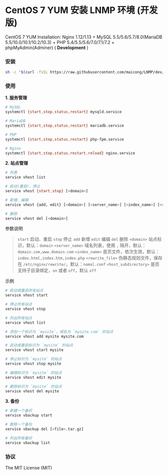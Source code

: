 CentOS 7 YUM 安装 LNMP 环境 (开发版)
=======

CentOS 7 YUM Installation: Nginx 1.12/1.13 + MySQL 5.5/5.6/5.7/8.0(MariaDB 5.5/10.0/10.1/10.2/10.3) + PHP 5.4/5.5/5.6/7.0/7.1/7.2 + phpMyAdmin(Adminer) ( **Development** )

### 安装

```bash
sh -c "$(curl -fsSL https://raw.githubusercontent.com/maicong/LNMP/dev/lnmp.sh)"
```

### 使用

**1. 服务管理**

```bash
# MySQL
systemctl {start,stop,status,restart} mysqld.service

# MariaDB
systemctl {start,stop,status,restart} mariadb.service

# PHP
systemctl {start,stop,status,restart} php-fpm.service

# Nginx
systemctl {start,stop,status,restart,reload} nginx.service
```

**2. 站点管理**

```bash
# 列表
service vhost list

# 启动(重启)、停止
service vhost {start,stop} [<domain>]

# 新增、编辑
service vhost {add, edit} [<domain>] [<server_name>] [<index_name>] [<rewrite_file>] [<host_subdirectory>]

# 删除
service vhost del [<domain>]
```

参数说明

> `start` 启动、重启
> `stop` 停止
> `add` 新增
> `edit` 编辑
> `del` 删除
> `<domain>` 站点标识，默认：`domain`
> `<server_name>` 域名列表，使用 `,` 隔开，默认：`domain.com,www.domain.com`
> `<index_name>` 首页文件，依次生效，默认：`index.html,index.htm,index.php`
> `<rewrite_file>` 伪静态规则文件，保存在 `/etc/nginx/rewrite/`，默认：`nomal.conf`
> `<host_subdirectory>` 是否支持子目录绑定，`on` 或者 `off`，默认 `off`

示例

```bash
# 启动或重启所有站点
service vhost start

# 停止所有站点
service vhost stop

# 列出所有站点
service vhost list

# 添加一个标识为 `mysite`，域名为 `mysite.com` 的站点
service vhost add mysite mysite.com

# 启动或重启标识为 `mysite` 的站点
service vhost start mysite

# 停止标识为 `mysite` 的站点
service vhost stop mysite

# 编辑标识为 `mysite` 的站点
service vhost edit mysite

# 删除标识为 `mysite` 的站点
service vhost del mysite
```

**3. 备份**

```bash
# 新建一个备份
service vbackup start

# 删除一个备份
service vbackup del [<file>.tar.gz]

# 列出所有备份
service vbackup list
```

### 协议

The MIT License (MIT)
